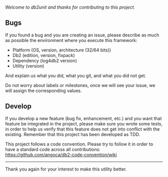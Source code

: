 *Welcome to _db2unit_ and thanks for contributing to this project.*

## Bugs

If you found a bug and you are creating an issue, please describe as much as
possible the environment where you execute this framework:

 * Platform (OS, version, architecture (32/64 bits))
 * Db2 (edition, version, fixpack)
 * Dependency (log4db2 version)
 * Utility (version)

And explain us what you did, what you git, and what you did not get.

Do not worry about labels or milestones, once we will see your issue, we will
assign the corresponding values.

## Develop

If you develop a new feature (bug fix, enhancement, etc.) and you want that
feature be integrated in the project, please make sure you wrote some tests,
in order to help us verify that this feature does not get into conflict with
the existing. Remember that this project has been developed as TDD.

This project follows a code convention. Please try to follow it in order to
have a standard code across all contributions:
https://github.com/angoca/db2-code-convention/wiki

----

Thank you again for your interest to make this utility better.

